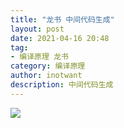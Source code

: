 ```yaml
---
title: "龙书 中间代码生成" 
layout: post
date: 2021-04-16 20:48
tag:
- 编译原理 龙书
category: 编译原理
author: inotwant
description: 中间代码生成
---
```


![](https://raw.githubusercontent.com/INotWant/INotWant.github.io/master/assets/images/2021-04-16/中间代码生成.jpg)

